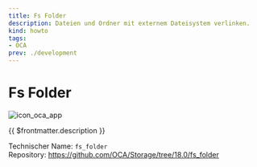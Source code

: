 ```yaml
---
title: Fs Folder
description: Dateien und Ordner mit externem Dateisystem verlinken.
kind: howto
tags:
- OCA
prev: ./development
---
```

# Fs Folder
![icon_oca_app](../attachments/icon_oca_app.png)

{{ $frontmatter.description }}

Technischer Name: `fs_folder`\
Repository: <https://github.com/OCA/Storage/tree/18.0/fs_folder>

